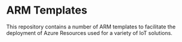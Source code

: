 # ARM Templates

This repository contains a number of ARM templates to facilitate the deployment of Azure Resources used for a variety of IoT solutions. 